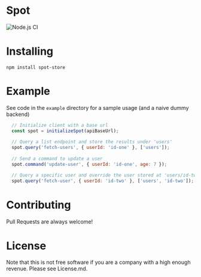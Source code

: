 # Spot

![Node.js CI](https://github.com/dgoemans/spot/workflows/Node.js%20CI/badge.svg?branch=main&event=push)

# Installing

`npm install spot-store`

# Example

See code in the `example` directory for a sample usage (and a naive dummy backend)

```javascript
  // Initialize client with a base url 
  const spot = initializeSpot(apiBaseUrl);
  
  // Query a list endpoint and store the results under 'users'
  spot.query('fetch-users', { userId: 'id-one' }, ['users']);
  
  // Send a command to update a user
  spot.command('update-user', { userId: 'id-one', age: 7 });

  // Query a specific user and override the user stored at 'users/id-two'
  spot.query('fetch-user', { userId: 'id-two' }, ['users', 'id-two']);

```

# Contributing

Pull Requests are always welcome!

# License

Note that this is not free software if you are a company with a high enough revenue. Please see License.md.
